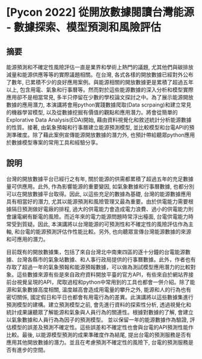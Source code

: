 # [Pycon 2022] 從開放數據閱讀台灣能源 - 數據探索、模型預測和風險評估 

## 摘要

能源預測和不確定性風險評估一直是業界和學術上熱門的議題, 尤其他們與碳排放減量和能源供應等等的實際議題相關。在台灣, 各式各樣的開放數據已經對外公布了數年, 已累積不少的良好應用案例。與能源相關的開放數據更是累積了超過五年以上, 包含用電、氣象和行事曆等。然而對於這些能源數據的深入分析和模型實際應用卻不是相當常見, 多半只停留在少數的學校論文探討之中。為了展示能源開放數據的應用潛力, 本演講將會用python實踐數據爬取(Data scrpaing)和建立常見的機器學習模型, 以及從數據挖掘有價值的觀點和應用潛力。將會從簡單的Explorative Data Analysis(EDA)開始, 藉由資料視覺化和敘述統計分析能源數據的性質。接著, 由氣象預報和行事曆建立能源預測模型, 並比較模型和台電API的預測準確度。除了藉此案例宣傳能源開放數據的潛力外, 也預計帶給聽眾python應用於數據模型專案的常用工具和經驗分享。

## 說明

台灣的開放數據平台已經行之有年, 關於能源的供需都累積了超過五年的充足數據量可供應用。此外, 作為影響能源的重要變因, 如氣象數據和行事曆數據, 也都分別可以在開放數據平台取得。因此, 以這些充足的數據為基礎, 台灣的能源數據應用具有相當好的潛力, 尤其以能源預測和風險管理又最為重要。由於供電能力需要根據隔日預測做好電廠的排程, 過大的供電能力會造成電力浪費、過小的供電能力則會讓電網有斷電的風險。而近年來的電力能源問題時常浮出檯面, 台電供電能力時常受到質疑。因此, 本演講將以台灣能源的可預測性和不確定性的風險評估作為主軸, 和台電的能源預測評估作性能比較。另外, 也向聽眾宣傳台灣能源數據的來源和可應用的潛力。

目前既有的開放數據集，包括了來自台灣北中南東四區的逐十分鐘的台電能源數據、台灣各縣市的氣象站數據、和人事行政局提供的行事曆數據。此外，作者也有存取了超過一年的氣象預報和能源預報數據，可以做為測試模型應用潛力的比較對象。這些數據來源有些是來自政府資料開放平臺的官方API，有些來自於網站界接前台視覺呈現的API，爬取過程和python中常用到的工具也都會一併介紹。除了能源和氣象數據高度相關, 溫度越高會造成用電量的攀升之外, 能源和人的行為也有密切關係, 國定假日和平日也都會有用電行為的差異。此演講將以這些數據集進行預測模型的建構。建立預測模型之前, 會先進行資料的探索性分析, 透過視覺化和統計成果讓聽眾了解能源和氣象與人員行為的關連性。根據對數據的了解, 會建立以氣象數據和人員行為為因子的預測模型。 並以保留一年的能源數據作為驗證, 評估模型的誤差及預測不確定性。這些誤差和不確定性也會與台電的API預測性能作比較。最後, 以能源模型預測的成果準確度作為結尾, 提出台電的預測服務是否有應用其他開放數據的潛力。並且在考慮預測不確定性的風險下, 台電的預測服務是否有進步的空間。


